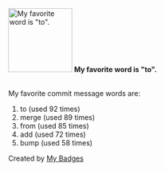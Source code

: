 <img src="https://my-badges.github.io/my-badges/favorite-word.png" alt="My favorite word is &quot;to&quot;." title="My favorite word is &quot;to&quot;." width="128">
<strong>My favorite word is &quot;to&quot;.</strong>
<br><br>

My favorite commit message words are:

1. to (used 92 times)
2. merge (used 89 times)
3. from (used 85 times)
4. add (used 72 times)
5. bump (used 58 times)


Created by <a href="https://github.com/my-badges/my-badges">My Badges</a>